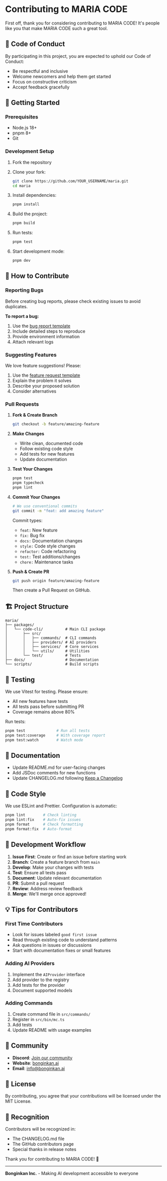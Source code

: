 # Contributing to MARIA CODE

First off, thank you for considering contributing to MARIA CODE! It's people like you that make MARIA CODE such a great tool.

## 🤝 Code of Conduct

By participating in this project, you are expected to uphold our Code of Conduct:
- Be respectful and inclusive
- Welcome newcomers and help them get started
- Focus on constructive criticism
- Accept feedback gracefully

## 🚀 Getting Started

### Prerequisites

- Node.js 18+ 
- pnpm 8+
- Git

### Development Setup

1. Fork the repository
2. Clone your fork:
   ```bash
   git clone https://github.com/YOUR_USERNAME/maria.git
   cd maria
   ```

3. Install dependencies:
   ```bash
   pnpm install
   ```

4. Build the project:
   ```bash
   pnpm build
   ```

5. Run tests:
   ```bash
   pnpm test
   ```

6. Start development mode:
   ```bash
   pnpm dev
   ```

## 📝 How to Contribute

### Reporting Bugs

Before creating bug reports, please check existing issues to avoid duplicates.

**To report a bug:**
1. Use the [bug report template](.github/ISSUE_TEMPLATE/bug_report.md)
2. Include detailed steps to reproduce
3. Provide environment information
4. Attach relevant logs

### Suggesting Features

We love feature suggestions! Please:
1. Use the [feature request template](.github/ISSUE_TEMPLATE/feature_request.md)
2. Explain the problem it solves
3. Describe your proposed solution
4. Consider alternatives

### Pull Requests

1. **Fork & Create Branch**
   ```bash
   git checkout -b feature/amazing-feature
   ```

2. **Make Changes**
   - Write clean, documented code
   - Follow existing code style
   - Add tests for new features
   - Update documentation

3. **Test Your Changes**
   ```bash
   pnpm test
   pnpm typecheck
   pnpm lint
   ```

4. **Commit Your Changes**
   ```bash
   # We use conventional commits
   git commit -m "feat: add amazing feature"
   ```

   Commit types:
   - `feat:` New feature
   - `fix:` Bug fix
   - `docs:` Documentation changes
   - `style:` Code style changes
   - `refactor:` Code refactoring
   - `test:` Test additions/changes
   - `chore:` Maintenance tasks

5. **Push & Create PR**
   ```bash
   git push origin feature/amazing-feature
   ```
   Then create a Pull Request on GitHub.

## 🏗️ Project Structure

```
maria/
├── packages/
│   └── code-cli/          # Main CLI package
│       ├── src/
│       │   ├── commands/  # CLI commands
│       │   ├── providers/ # AI providers
│       │   ├── services/  # Core services
│       │   └── utils/     # Utilities
│       └── test/          # Tests
├── docs/                  # Documentation
└── scripts/               # Build scripts
```

## 🧪 Testing

We use Vitest for testing. Please ensure:
- All new features have tests
- All tests pass before submitting PR
- Coverage remains above 80%

Run tests:
```bash
pnpm test              # Run all tests
pnpm test:coverage     # With coverage report
pnpm test:watch        # Watch mode
```

## 📖 Documentation

- Update README.md for user-facing changes
- Add JSDoc comments for new functions
- Update CHANGELOG.md following [Keep a Changelog](https://keepachangelog.com/)

## 🎨 Code Style

We use ESLint and Prettier. Configuration is automatic:

```bash
pnpm lint        # Check linting
pnpm lint:fix    # Auto-fix issues
pnpm format      # Check formatting
pnpm format:fix  # Auto-format
```

## 🔄 Development Workflow

1. **Issue First**: Create or find an issue before starting work
2. **Branch**: Create a feature branch from `main`
3. **Develop**: Make your changes with tests
4. **Test**: Ensure all tests pass
5. **Document**: Update relevant documentation
6. **PR**: Submit a pull request
7. **Review**: Address review feedback
8. **Merge**: We'll merge once approved!

## 💡 Tips for Contributors

### First Time Contributors
- Look for issues labeled `good first issue`
- Read through existing code to understand patterns
- Ask questions in issues or discussions
- Start with documentation fixes or small features

### Adding AI Providers
1. Implement the `AIProvider` interface
2. Add provider to the registry
3. Add tests for the provider
4. Document supported models

### Adding Commands
1. Create command file in `src/commands/`
2. Register in `src/bin/mc.ts`
3. Add tests
4. Update README with usage examples

## 🤝 Community

- **Discord**: [Join our community](https://discord.gg/maria-dev)
- **Website**: [bonginkan.ai](https://bonginkan.ai/)
- **Email**: info@bonginkan.ai

## 📜 License

By contributing, you agree that your contributions will be licensed under the MIT License.

## 🙏 Recognition

Contributors will be recognized in:
- The CHANGELOG.md file
- The GitHub contributors page
- Special thanks in release notes

Thank you for contributing to MARIA CODE! 🎉

---
**Bonginkan Inc.** - Making AI development accessible to everyone
